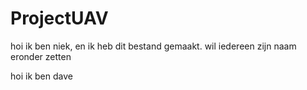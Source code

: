 ﻿# ProjectUAV
 
 hoi ik ben niek, en ik heb dit bestand gemaakt. wil iedereen zijn naam eronder zetten
 
 hoi ik ben dave
